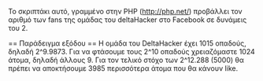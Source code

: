 ﻿Το σκριπτάκι αυτό, γραμμένο στην PHP (http://php.net/) προβάλλει τον αριθμό των fans της ομάδας του deltaHacker στο Facebook σε δυνάμεις του 2.

== Παράδειγμα εξόδου ==
Η ομάδα του DeltaHacker έχει 1015 οπαδούς, δηλαδή 2^9.9873.
Για να φτάσουμε τους 2^10 οπαδούς χρειαζόμαστε 1024 άτομα, δηλαδή άλλους 9.
Για τον τελικό στόχο των 2^12.288 (5000) θα πρέπει να αποκτήσουμε 3985 περισσότερα άτομα που θα κάνουν like.
